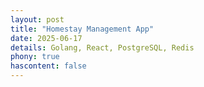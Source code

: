 ```yaml
---
layout: post
title: "Homestay Management App"
date: 2025-06-17
details: Golang, React, PostgreSQL, Redis
phony: true
hascontent: false
---
```

